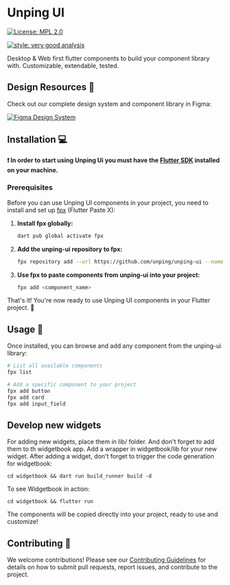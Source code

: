 # Unping UI

[![License: MPL 2.0](https://img.shields.io/badge/License-MPL_2.0-brightgreen.svg)](https://opensource.org/licenses/MPL-2.0)

[![style: very good analysis][very_good_analysis_badge]][very_good_analysis_link]

Desktop & Web first flutter components to build your component library with. Customizable, extendable, tested.

## Design Resources 🎨

Check out our complete design system and component library in Figma:

[![Figma Design System](https://img.shields.io/badge/Figma-Design%20System-F24E1E?style=for-the-badge&logo=figma&logoColor=white)](https://www.figma.com/community/file/1545817431010952080)

## Installation 💻

**❗ In order to start using Unping Ui you must have the [Flutter SDK][flutter_install_link] installed on your machine.**

### Prerequisites

Before you can use Unping UI components in your project, you need to install and set up [fpx][fpx_link] (Flutter Paste X):

1. **Install fpx globally:**
   ```sh
   dart pub global activate fpx
   ```

2. **Add the unping-ui repository to fpx:**
   ```sh
   fpx repository add --url https://github.com/unping/unping-ui --name unping-ui
   ```

3. **Use fpx to paste components from unping-ui into your project:**
   ```sh
   fpx add <component_name>
   ```

That's it! You're now ready to use Unping UI components in your Flutter project. 🎉

## Usage 🚀

Once installed, you can browse and add any component from the unping-ui library:

```sh
# List all available components
fpx list

# Add a specific component to your project
fpx add button
fpx add card
fpx add input_field
```

## Develop new widgets

For adding new widgets, place them in lib/ folder. And don't forget to add them to th widgetbook app. Add a wrapper in widgetbook/lib for your new widget.
After adding a widget, don't forget to trigger the code generation for widgetbook:
```
cd widgetbook && dart run build_runner build -d
```

To see Widgetbook in action:
```
cd widgetbook && flutter run
```

The components will be copied directly into your project, ready to use and customize!

## Contributing 🤝

We welcome contributions! Please see our [Contributing Guidelines](CONTRIBUTING.md) for details on how to submit pull requests, report issues, and contribute to the project.

[flutter_install_link]: https://docs.flutter.dev/get-started/install
[fpx_link]: https://pub.dev/packages/fpx
[license_link]: https://opensource.org/license/mpl-2-0
[very_good_analysis_badge]: https://img.shields.io/badge/style-very_good_analysis-B22C89.svg
[very_good_analysis_link]: https://pub.dev/packages/very_good_analysis
